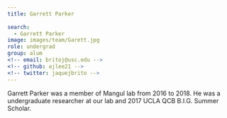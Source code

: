 ```yaml
---
title: Garrett Parker
 
search:
  - Garrett Parker
image: images/team/Garett.jpg
role: undergrad
group: alum
<!-- email: britoj@usc.edu -->
<!-- github: ajlee21 -->
<!-- twitter: jaquejbrito -->
---
```


Garrett Parker was a member of Mangul lab from 2016 to 2018. He was a undergraduate researcher at our lab and 2017 UCLA QCB B.I.G. Summer Scholar. 
